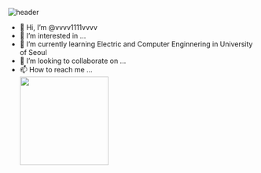 ![header](https://capsule-render.vercel.app/api?type=waving&color=gradient&height=250&section=header&text=SOKURI_CODE&fontSize=90)
- 👋 Hi, I’m @vvvv1111vvvv
- 👀 I’m interested in ...
- 🌱 I’m currently learning Electric and Computer Enginnering in University of Seoul
- 💞️ I’m looking to collaborate on ...
- 📫 How to reach me ...
  </br>
<a href="https://github.com/vvvv1111vvvv"><img align="center" style="height:180px" src="https://github-readme-stats.vercel.app/api/top-langs/?username=vvvv1111vvvv&layout=compact&theme=nord&hide_border=true" /></a> 
